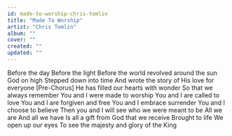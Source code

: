 ```yaml
---
id: made-to-worship-chris-tomlin
title: "Made To Worship"
artist: "Chris Tomlin"
album: ""
cover: ""
created: ""
updated: ""
---
```


Before the day
Before the light
Before the world revolved around the sun
God on high
Stepped down into time
And wrote the story of His love for everyone
[Pre-Chorus]
He has filled our hearts with wonder
So that we always remember
You and I were made to worship
You and I are called to love
You and I are forgiven and free
You and I embrace surrender
You and I choose to believe
Then you and I will see who we were meant to be
All we are
And all we have
Is all a gift from God that we receive
Brought to life
We open up our eyes
To see the majesty and glory of the King